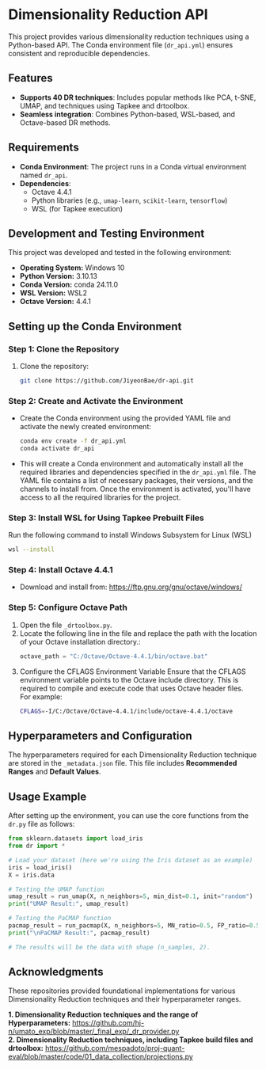 # Dimensionality Reduction API

This project provides various dimensionality reduction techniques using a Python-based API. The Conda environment file (`dr_api.yml`) ensures consistent and reproducible dependencies.


## Features
- **Supports 40 DR techniques**: Includes popular methods like PCA, t-SNE, UMAP, and techniques using Tapkee and drtoolbox.
- **Seamless integration**: Combines Python-based, WSL-based, and Octave-based DR methods.

## Requirements
- **Conda Environment**: The project runs in a Conda virtual environment named `dr_api`.
- **Dependencies**:
  - Octave 4.4.1
  - Python libraries (e.g., `umap-learn`, `scikit-learn`, `tensorflow`)
  - WSL (for Tapkee execution)

## Development and Testing Environment
This project was developed and tested in the following environment:
- **Operating System:** Windows 10
- **Python Version:** 3.10.13
- **Conda Version:** conda 24.11.0
- **WSL Version:** WSL2
- **Octave Version:** 4.4.1
  
## Setting up the Conda Environment

### Step 1: Clone the Repository
1. Clone the repository:
   ```bash
   git clone https://github.com/JiyeonBae/dr-api.git
   ```

### Step 2: Create and Activate the Environment
- Create the Conda environment using the provided YAML file and activate the newly created environment:
   ```bash
   conda env create -f dr_api.yml
   conda activate dr_api
   ```
- This will create a Conda environment and automatically install all the required libraries and dependencies specified in the `dr_api.yml` file. The YAML file contains a list of necessary packages, their versions, and the channels to install from. Once the environment is activated, you'll have access to all the required libraries for the project.

### Step 3: Install WSL for Using Tapkee Prebuilt Files
Run the following command to install Windows Subsystem for Linux (WSL)
   ```bash
  wsl --install
   ```
### Step 4: Install Octave 4.4.1
- Download and install from: https://ftp.gnu.org/gnu/octave/windows/

### Step 5: Configure Octave Path
1. Open the file `_drtoolbox.py`.
2. Locate the following line in the file and replace the path with the location of your Octave installation directory.:
   ```python
   octave_path = "C:/Octave/Octave-4.4.1/bin/octave.bat"
3. Configure the CFLAGS Environment Variable
  Ensure that the CFLAGS environment variable points to the Octave include directory. This is required to compile and execute code that uses Octave header files.  
  For example:
    ```bash
    CFLAGS=-I/C:/Octave/Octave-4.4.1/include/octave-4.4.1/octave
    ```
## Hyperparameters and Configuration

The hyperparameters required for each Dimensionality Reduction technique are stored in the `_metadata.json` file. 
This file includes **Recommended Ranges** and **Default Values**.

## Usage Example
After setting up the environment, you can use the core functions from the `dr.py` file as follows:
```python
from sklearn.datasets import load_iris
from dr import *

# Load your dataset (here we're using the Iris dataset as an example)
iris = load_iris()
X = iris.data

# Testing the UMAP function
umap_result = run_umap(X, n_neighbors=5, min_dist=0.1, init="random")
print("UMAP Result:", umap_result)

# Testing the PaCMAP function
pacmap_result = run_pacmap(X, n_neighbors=5, MN_ratio=0.5, FP_ratio=0.5, init="random")
print("\nPaCMAP Result:", pacmap_result)

# The results will be the data with shape (n_samples, 2).
```


## Acknowledgments

These repositories provided foundational implementations for various Dimensionality Reduction techniques and their hyperparameter ranges.

**1. Dimensionality Reduction techniques and the range of Hyperparameters:** https://github.com/hj-n/umato_exp/blob/master/_final_exp/_dr_provider.py  
**2. Dimensionality Reduction techniques, including Tapkee build files and drtoolbox:** https://github.com/mespadoto/proj-quant-eval/blob/master/code/01_data_collection/projections.py

